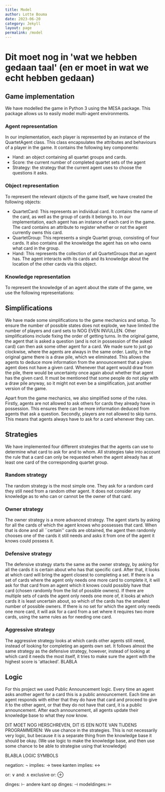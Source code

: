 ```yaml
---
title: Model 
author: Lotte Bouma
date: 2023-06-20
category: Jekyll
layout: page
permalink: /model
---
```


# Dit moet nog in 'wat we hebben gedaan taal' (en er moet in wat we echt hebben gedaan)

## Game implementation
We have modelled the game in Python 3 using the MESA package. This package allows us to easily model multi-agent environments.


### Agent representation

In our implementation, each player is represented by an instance of the QuartetAgent class. This class encapsulates the attributes and behaviours of a player in the game. It contains the following key components:
* Hand: an object containing all quartet groups and cards.
* Score: the current number of completed quartet sets of the agent
* Strategy: the strategy that the current agent uses to choose the questions it asks.

### Object representation

To represent the relevant objects of the game itself, we have created the following objects:

* QuartetCard: This represents an individual card. It contains the name of the card, as well as the group of cards it belongs to. In our implementation, each agent has an instance of each card in the game. The card contains an attribute to register whether or not the agent currently owns this card. 
* QuartetGroup: This represents a single Quartet group, consisting of four cards. It also contains all the knowledge the agent has on who owns what card in the group.
* Hand: This represents the collection of all QuartetGroups that an agent has. The agent interacts with its cards and its knowledge about the location of the other cards via this object.


### Knowledge representation

To represent the knowledge of an agent about the state of the game, we use the following representations:



## Simplifications
We have made some simplifications to the game mechanics and setup. To ensure the number of possible states does not explode, we have limited the number of players and card sets to NOG EVEN INVULLEN. 
Other simplifications include fixing the order of getting turns. In the original game, the agent that is asked a question (and is not in possession of the asked card) can then ask some other agent for a card. We made sure to just go clockwise, where the agents are always in the same order. Lastly, in the original game there is a draw pile, which we eliminated. This allows the agents to deduce more information from the announcement that a given agent does not have a given card. Whenever that agent would draw from the pile, there would be uncertainty once again about whether that agent has the given card.
It must be mentioned that some people do not play with a draw pile anyway, so it might not even be a simplification, just another version of the game. 

Apart from the game mechanics, we also simplified some of the rules. Firstly, agents are not allowed to ask others for cards they already have in possession. This ensures there can be more information deduced from agents that ask a question. Secondly, players are not allowed to skip turns. This means that agents always have to ask for a card whenever they can.


## Strategies

We have implemented four different strategies that the agents can use to determine what card to ask for and to whom. All strategies take into account the rule that a card can only be requested when the agent already has at least one card of the corresponding quartet group.

### Random strategy
The random strategy is the most simple one. They ask for a random card they still need from a random other agent. It does not consider any knowledge as to who can or cannot be the owner of that card.


### Owner strategy
The owner strategy is a more advanced strategy. The agent starts by asking for all the cards of which the agent knows who possesses that card. When that is done and all ``certain'' cards are obtained, the agent then randomly chooses one of the cards it still needs and asks it from one of the agent it knows could possess it. 
<!-- the agent starts looking in its knowledge base to see if it knows which of the agents could possibly have a card they are looking for.  -->


### Defensive strategy

The defensive strategy starts the same as the owner strategy, by asking for all the cards it is certain about who has that specific card. After that, it looks at which card will bring the agent closest to completing a set. If there is a set of cards where the agent only needs one more card to complete it, it will ask for that card from an agent which it knows could possibly have that card (chosen randomly from the list of possible owners). If there are multiple sets of cards the agent only needs one more of, it looks at which cards it is least uncertain about, so which of the cards has the smallest number of possible owners. If there is no set for which the agent only needs one more card, it will ask for a card from a set where it requires two more cards, using the same rules as for needing one card.

### Aggressive strategy
The aggressive strategy looks at which cards other agents still need, instead of looking for completing an agents own set. It follows almost the same strategy as the defensive strategy, however, instead of looking at which card it needs the most itself, it tries to make sure the agent with the highest score is 'attacked'. BLABLA


## Logic
For this project we used Public Announcement logic. Every time an agent asks another agent for a card this is a public announcement. Each time an agent responds with either that they do have that card and proceed to give it to the other agent, or that they do not have that card, it is a public announcement. After each announcement, all agents update their knowledge base to what they now know. 

DIT MOET NOG HERSCHREVEN, DIT IS EEN NOTE VAN TIJDENS PROGRAMMEREN: We use chance in the strategies. This is not necessarily very logic, but because it is a separate thing from the knowledge base it should be okay. (We use logic to make the knowledge base, and then use some chance to be able to strategise using that knowledge)

BLABLA LOGIC SYMBOLS

negation: ¬
implies: →
twee kanten implies: ↔

or: ∨
and: ∧
exclusive or: ⊕

dinges: ⊢
andere kant op dinges: ⊣
modeldinges: ⊨


